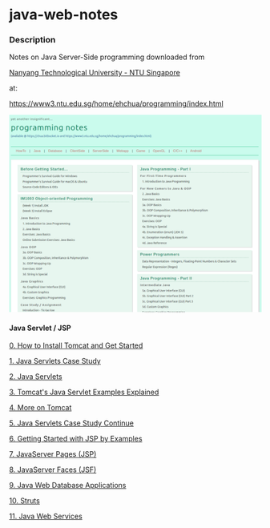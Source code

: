 # java-web-notes

### Description

Notes on Java Server-Side programming downloaded from 

[Nanyang Technological University - NTU Singapore](https://www.ntu.edu.sg/)

at:

https://www3.ntu.edu.sg/home/ehchua/programming/index.html

![programming notes](https://raw.githubusercontent.com/mmackenzie-syd/java-web-notes/main/source-thb.png)

#### Java Servlet / JSP

[0. How to Install Tomcat and Get Started](https://www3.ntu.edu.sg/home/ehchua/programming/howto/Tomcat_HowTo.html)

[1. Java Servlets Case Study](https://www3.ntu.edu.sg/home/ehchua/programming/java/JavaServletCaseStudy.html)

[2. Java Servlets](https://www3.ntu.edu.sg/home/ehchua/programming/java/JavaServlets.html)

[3. Tomcat's Java Servlet Examples Explained](https://www3.ntu.edu.sg/home/ehchua/programming/java/JavaServletExamples.html)

[4. More on Tomcat](https://www3.ntu.edu.sg/home/ehchua/programming/howto/Tomcat_More.html)

[5. Java Servlets Case Study Continue](https://www3.ntu.edu.sg/home/ehchua/programming/java/JavaServletCaseStudyPart2.html)

[6. Getting Started with JSP by Examples](https://www3.ntu.edu.sg/home/ehchua/programming/java/JSPByExample.html)

[7. JavaServer Pages (JSP)](https://www3.ntu.edu.sg/home/ehchua/programming/java/JavaServerPages.html)

[8. JavaServer Faces (JSF)](https://www3.ntu.edu.sg/home/ehchua/programming/java/JavaServerFaces.html)

[9. Java Web Database Applications](https://www3.ntu.edu.sg/home/ehchua/programming/java/JavaWebDBApp.html)

[10. Struts](https://www3.ntu.edu.sg/home/ehchua/programming/java/Struts2.html)

[11. Java Web Services](https://www3.ntu.edu.sg/home/ehchua/programming/java/JavaWebServices.html)





